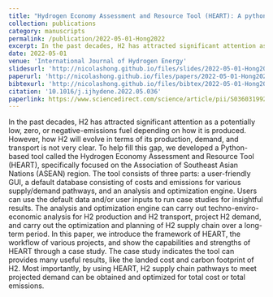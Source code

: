 ```yaml
---
title: "Hydrogen Economy Assessment and Resource Tool (HEART): A python-based tool for ASEAN H2 roadmap study"
collection: publications
category: manuscripts
permalink: /publication/2022-05-01-Hong2022
excerpt: In the past decades, H2 has attracted significant attention as a potentially low, zero, or negative-emissions fuel depending on how it is produced. However, how H2 will evolve in terms of its production, demand, and transport is not very clear. To help fill this gap, we developed a Python-based tool called the Hydrogen Economy Assessment and Resource Tool (HEART), specifically focused on the Association of Southeast Asian Nations (ASEAN) region. The tool consists of three parts: a user-friendly GUI, a default database consisting of costs and emissions for various supply/demand pathways, and an analysis and optimization engine. Users can use the default data and/or user inputs to run case studies for insightful results. The analysis and optimization engine can carry out techno-enviro-economic analysis for H2 production and H2 transport, project H2 demand, and carry out the optimization and planning of H2 supply chain over a long-term period. In this paper, we introduce the framework of HEART, the workflow of various projects, and show the capabilities and strengths of HEART through a case study. The case study indicates the tool can provides many useful results, like the landed cost and carbon footprint of H2. Most importantly, by using HEART, H2 supply chain pathways to meet projected demand can be obtained and optimized for total cost or total emissions.
date: 2022-05-01
venue: 'International Journal of Hydrogen Energy'
slidesurl: 'http://nicolashong.github.io/files/slides/2022-05-01-Hong2022.pdf'
paperurl: 'http://nicolashong.github.io/files/papers/2022-05-01-Hong2022.pdf'
bibtexurl: 'http://nicolashong.github.io/files/bibtex/2022-05-01-Hong2022.bib'
citation: '10.1016/j.ijhydene.2022.05.036'
paperlink: https://www.sciencedirect.com/science/article/pii/S0360319922020286
---
```


In the past decades, H2 has attracted significant attention as a potentially low, zero, or negative-emissions fuel depending on how it is produced. However, how H2 will evolve in terms of its production, demand, and transport is not very clear. To help fill this gap, we developed a Python-based tool called the Hydrogen Economy Assessment and Resource Tool (HEART), specifically focused on the Association of Southeast Asian Nations (ASEAN) region. The tool consists of three parts: a user-friendly GUI, a default database consisting of costs and emissions for various supply/demand pathways, and an analysis and optimization engine. Users can use the default data and/or user inputs to run case studies for insightful results. The analysis and optimization engine can carry out techno-enviro-economic analysis for H2 production and H2 transport, project H2 demand, and carry out the optimization and planning of H2 supply chain over a long-term period. In this paper, we introduce the framework of HEART, the workflow of various projects, and show the capabilities and strengths of HEART through a case study. The case study indicates the tool can provides many useful results, like the landed cost and carbon footprint of H2. Most importantly, by using HEART, H2 supply chain pathways to meet projected demand can be obtained and optimized for total cost or total emissions.
